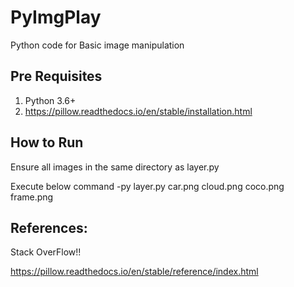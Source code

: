 # PyImgPlay
Python code for Basic image manipulation

## Pre Requisites
1. Python 3.6+
2. https://pillow.readthedocs.io/en/stable/installation.html

## How to Run
Ensure all images in the same directory as layer.py

Execute below command
-py layer.py car.png cloud.png coco.png frame.png
 
## References:

Stack OverFlow!!

https://pillow.readthedocs.io/en/stable/reference/index.html
